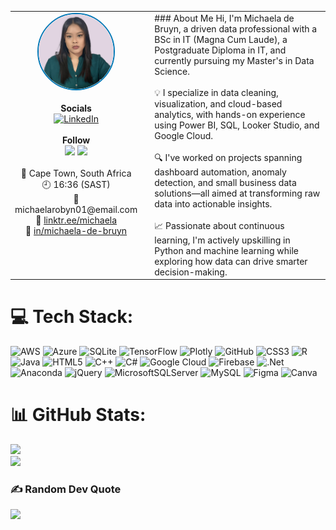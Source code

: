 <table>
<tr>
<td style="width: 180px; vertical-align: top; text-align: center;">
<img src="images/Michaela%20Pic%201.png" width="120" style="border-radius: 50%; border: 2px solid #0077B5;" alt="Profile Image" /><br><br>
<strong>Socials</strong><br>
<a href="https://linkedin.com/in/michaela-de-bruyn" target="_blank">
  <img src="https://img.shields.io/badge/LinkedIn-%230077B5.svg?style=flat&logo=linkedin&logoColor=white" alt="LinkedIn" />
</a><br><br>
<strong>Follow</strong><br>
<img src="https://img.shields.io/badge/0%20followers-lightgrey?style=flat" />
<img src="https://img.shields.io/badge/3%20following-lightgrey?style=flat" /><br><br>
📍 Cape Town, South Africa<br>
🕘 16:36 (SAST)<br>
📧 michaelarobyn01@email.com<br>
🔗 <a href="https://linktr.ee/michaela" target="_blank">linktr.ee/michaela</a><br>
💼 <a href="https://linkedin.com/in/michaela-de-bruyn" target="_blank">in/michaela-de-bruyn</a>
</td>
<td style="vertical-align: top; padding-left: 20px;">
### About Me
Hi, I'm Michaela de Bruyn, a driven data professional with a BSc in IT (Magna Cum Laude), a Postgraduate Diploma in IT, and currently pursuing my Master's in Data Science.<br><br>
💡 I specialize in data cleaning, visualization, and cloud-based analytics, with hands-on experience using Power BI, SQL, Looker Studio, and Google Cloud.<br><br>
🔍 I've worked on projects spanning dashboard automation, anomaly detection, and small business data solutions—all aimed at transforming raw data into actionable insights.<br><br>
📈 Passionate about continuous learning, I'm actively upskilling in Python and machine learning while exploring how data can drive smarter decision-making.
</td>
</tr>
</table>


# 💻 Tech Stack:
![AWS](https://img.shields.io/badge/AWS-%23FF9900.svg?style=flat&logo=amazon-aws&logoColor=white) ![Azure](https://img.shields.io/badge/azure-%230072C6.svg?style=flat&logo=microsoftazure&logoColor=white) ![SQLite](https://img.shields.io/badge/sqlite-%2307405e.svg?style=flat&logo=sqlite&logoColor=white) ![TensorFlow](https://img.shields.io/badge/TensorFlow-%23FF6F00.svg?style=flat&logo=TensorFlow&logoColor=white) ![Plotly](https://img.shields.io/badge/Plotly-%233F4F75.svg?style=flat&logo=plotly&logoColor=white) ![GitHub](https://img.shields.io/badge/github-%23121011.svg?style=flat&logo=github&logoColor=white) ![CSS3](https://img.shields.io/badge/css3-%231572B6.svg?style=flat&logo=css3&logoColor=white) ![R](https://img.shields.io/badge/r-%23276DC3.svg?style=flat&logo=r&logoColor=white) ![Java](https://img.shields.io/badge/java-%23ED8B00.svg?style=flat&logo=openjdk&logoColor=white) ![HTML5](https://img.shields.io/badge/html5-%23E34F26.svg?style=flat&logo=html5&logoColor=white) ![C++](https://img.shields.io/badge/c++-%2300599C.svg?style=flat&logo=c%2B%2B&logoColor=white) ![C#](https://img.shields.io/badge/c%23-%23239120.svg?style=flat&logo=csharp&logoColor=white) ![Google Cloud](https://img.shields.io/badge/GoogleCloud-%234285F4.svg?style=flat&logo=google-cloud&logoColor=white) ![Firebase](https://img.shields.io/badge/firebase-%23039BE5.svg?style=flat&logo=firebase) ![.Net](https://img.shields.io/badge/.NET-5C2D91?style=flat&logo=.net&logoColor=white) ![Anaconda](https://img.shields.io/badge/Anaconda-%2344A833.svg?style=flat&logo=anaconda&logoColor=white) ![jQuery](https://img.shields.io/badge/jquery-%230769AD.svg?style=flat&logo=jquery&logoColor=white) ![MicrosoftSQLServer](https://img.shields.io/badge/Microsoft%20SQL%20Server-CC2927?style=flat&logo=microsoft%20sql%20server&logoColor=white) ![MySQL](https://img.shields.io/badge/mysql-4479A1.svg?style=flat&logo=mysql&logoColor=white) ![Figma](https://img.shields.io/badge/figma-%23F24E1E.svg?style=flat&logo=figma&logoColor=white) ![Canva](https://img.shields.io/badge/Canva-%2300C4CC.svg?style=flat&logo=Canva&logoColor=white)
# 📊 GitHub Stats:
![](https://github-readme-stats.vercel.app/api?username=Michaela-de-Bruyn&theme=ambient_gradient&hide_border=true&include_all_commits=false&count_private=true)<br/>
![](https://nirzak-streak-stats.vercel.app/?user=Michaela-de-Bruyn&theme=ambient_gradient&hide_border=true)<br/>

### ✍️ Random Dev Quote
![](https://quotes-github-readme.vercel.app/api?type=horizontal&theme=dark)

<!-- Proudly created by Michaela de Bruyn --!>
